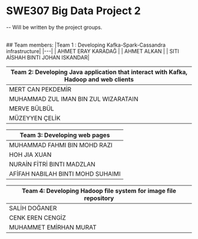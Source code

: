 # SWE307 Big Data Project 2
--
Will be written by the project groups.<br>

<br>
## Team members:
|Team 1 : Developing Kafka-Spark-Cassandra infrastructure|
|---|
| AHMET ERAY KARADAĞ |
| AHMET ALKAN |
| SITI AİSHAH BINTI JOHAN ISKANDAR|

| Team 2: Developing Java application that interact with Kafka, Hadoop and web clients |
|---|
| MERT CAN PEKDEMİR |
| MUHAMMAD ZUL IMAN BIN ZUL WIZARATAIN |
| MERVE BÜLBÜL |
| MÜZEYYEN ÇELİK |

| Team 3: Developing web pages |
|---|
| MUHAMMAD FAHMI BIN MOHD RAZI |
| HOH JIA XUAN |
| NURAİN FİTRİ BINTI MADZLAN |
| AFİFAH NABILAH BINTI MOHD SUHAIMI |

| Team 4: Developing Hadoop file system for image file repository
|---|
| SALİH DOĞANER |
| CENK EREN CENGİZ |
| MUHAMMET EMİRHAN MURAT |

